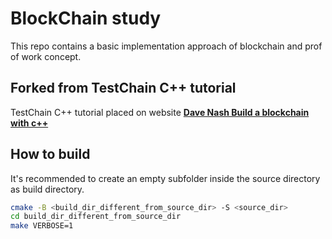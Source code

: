 # BlockChain study

This repo contains a basic implementation approach of blockchain and prof of work concept.

## Forked from TestChain C++ tutorial

TestChain C++ tutorial placed on website [**Dave Nash Build a blockchain with c++**](http://davenash.com/2017/10/build-a-blockchain-with-c/)

## How to build

It's recommended to create an empty subfolder inside the source directory as build directory.

```bash
cmake -B <build_dir_different_from_source_dir> -S <source_dir>
cd build_dir_different_from_source_dir
make VERBOSE=1
```
